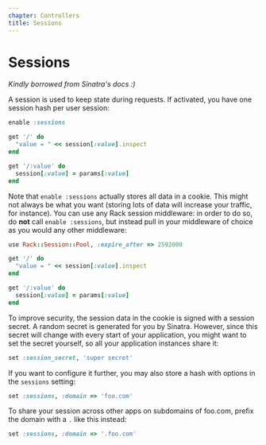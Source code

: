 ```yaml
---
chapter: Controllers
title: Sessions
---
```


# Sessions

*Kindly borrowed from Sinatra's docs :)*

A session is used to keep state during requests. If activated, you have one
session hash per user session:

```ruby
enable :sessions

get '/' do
  "value = " << session[:value].inspect
end

get '/:value' do
  session[:value] = params[:value]
end
```

Note that `enable :sessions` actually stores all data in a cookie. This might
not always be what you want (storing lots of data will increase your traffic,
for instance). You can use any Rack session middleware: in order to do so, do
**not** call `enable :sessions`, but instead pull in your middleware of choice
as you would any other middleware:

```ruby
use Rack::Session::Pool, :expire_after => 2592000

get '/' do
  "value = " << session[:value].inspect
end

get '/:value' do
  session[:value] = params[:value]
end
```

To improve security, the session data in the cookie is signed with a session
secret. A random secret is generated for you by Sinatra. However, since this
secret will change with every start of your application, you might want to set
the secret yourself, so all your application instances share it:

```ruby
set :session_secret, 'super secret'
```

If you want to configure it further, you may also store a hash with options in
the `sessions` setting:

```ruby
set :sessions, :domain => 'foo.com'
```

To share your session across other apps on subdomains of foo.com, prefix the
domain with a `.` like this instead:

```ruby
set :sessions, :domain => '.foo.com'
```
